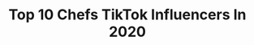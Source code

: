 ---
title: Top 10 Chefs TikTok Influencers In 2020
description: >-
  Find top chefs TikTok influencers in 2020. Most popular hashtags: #travelthrowback #gotthisforyou #gonnabefriends #duet.
platform: TikTok
profiles:
  - username: "chefshabba"
    fullname: >-
      Chef
    location: "United States"
    followers: 230051
    engagement: 1481
    commentsToLikes: 0.021846
    id: ckan209lwy45d0i785c50lzpu
    verified: false
    hashtags: "#travisscott, #share, #pickaxe, #cracked"
  - username: "sunuat"
    fullname: >-
      Sunu AT
    location: "India"
    followers: 9311
    engagement: 3742
    commentsToLikes: 0.073439
    id: ck9nnhgnqp9ky0j78mwcrgl7g
    verified: false
    hashtags: "#duet, #singlepasanga, #habebi, #broken"
  - username: "livvybean_"
    fullname: >-
      Liv 
    location: "United States"
    followers: 40182
    engagement: 1957
    commentsToLikes: 0.047595
    id: ck8kd9v2w4ruo0j78ntlcb8aa
    verified: false
    hashtags: "#greenscreen, #yearbook2020, #corona, #verucasalt"
  - username: "giorgistefano"
    fullname: >-
      Stefano Giorgi
    location: "Brazil"
    followers: 4185
    engagement: 1424
    commentsToLikes: 0.110093
    id: ck9gnt4lmxzda0j786ri2vbic
    verified: false
    hashtags: "#saramago, #ojogo, #casal, #duna"
  - username: "chefnoodlez"
    fullname: >-
      Chef Noodlez
    location: "United States"
    followers: 189222
    engagement: 1723
    commentsToLikes: 0.031674
    id: ck9ej5q2a0pbh0j78o2q4r3jd
    verified: false
    hashtags: "#chef, #chain, #puppy, #hotcheeto"
  - username: "juanpatetrae"
    fullname: >-
      Juanpatetrae 🔪
    location: "Colombia"
    followers: 78144
    engagement: 1569
    commentsToLikes: 0.056474
    id: ck9e1mykdbg5k0j78aknue4ek
    verified: false
    hashtags: "#yoenlafiesta, #hombre, #hombres, #boys"
  - username: "heshanfernando0"
    fullname: >-
      Heshu_SL#TAG_🍁
    location: "Sri Lanka"
    followers: 3102
    engagement: 3426
    commentsToLikes: 0.249410
    id: ckan0ll77r4bj0i78xdn2lz4z
    verified: false
    hashtags: "#fish, #heshudana, #srilanka, #falowme"
  - username: "chefdelalucifer"
    fullname: >-
      Chefdelalucifer
    location: "United States"
    followers: 8869
    engagement: 2258
    commentsToLikes: 0.033303
    id: ck9nfbavueb1s0j78a0fkls8t
    verified: false
    hashtags: "#mthood, #fungi, #barley, #duet"
  - username: "shabbygabby"
    fullname: >-
      Gabby
    location: "United States"
    followers: 371628
    engagement: 1986
    commentsToLikes: 0.022512
    id: ck8saw2zp3ypc0j78ziwoimta
    verified: true
    hashtags: "#elfcosmetics, #ifeellikeawholebrandnewbih, #milwaukee, #vibewithme"
  - username: "iwillburn"
    fullname: >-
      Egg Dad
    location: "United States"
    followers: 20191
    engagement: 2168
    commentsToLikes: 0.023146
    id: ck9pnu6jagcam0j78ghgshm3v
    verified: false
    hashtags: "#travelthrowback, #disney, #poseathome, #bffreacts"
---